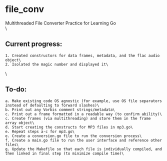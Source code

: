 # file_conv
Multithreaded File Converter Practice for Learning Go \
\
## Current progress:
    1. Created constructors for data frames, metadata, and the flac audio object\
    2. Isolated the magic number and displayed it\
\
## To-do:
    a. Make existing code OS agnostic (for example, use OS file separators instead of defaulting to forward slashes)\
    b. Print out any Vorbis comment strings/metadata\
    c. Print out a frame formatted in a readable way (to confirm ability)\
    c. Create frames (via multithreading) and store them in the frame array object\
    d. Start creating the constructs for MP3 files in mp3.go\
    e. Repeat steps a-c for mp3.go\
    e. Create a conversion.go file to run the conversion process\
    f. Create a main.go file to run the user interface and reference other files\
    g. Update the Makefile so that each file is individually compiled, and then linked in final step (to minimize compile time)\
